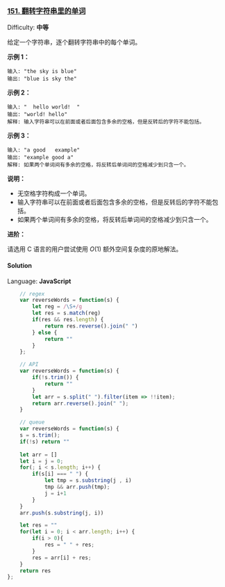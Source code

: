 ### [151\. 翻转字符串里的单词](https://leetcode-cn.com/problems/reverse-words-in-a-string/)

Difficulty: **中等**


给定一个字符串，逐个翻转字符串中的每个单词。

**示例 1：**

```
输入: "the sky is blue"
输出: "blue is sky the"
```

**示例 2：**

```
输入: "  hello world!  "
输出: "world! hello"
解释: 输入字符串可以在前面或者后面包含多余的空格，但是反转后的字符不能包括。
```

**示例 3：**

```
输入: "a good   example"
输出: "example good a"
解释: 如果两个单词间有多余的空格，将反转后单词间的空格减少到只含一个。
```

**说明：**

*   无空格字符构成一个单词。
*   输入字符串可以在前面或者后面包含多余的空格，但是反转后的字符不能包括。
*   如果两个单词间有多余的空格，将反转后单词间的空格减少到只含一个。

**进阶：**

请选用 C 语言的用户尝试使用 _O_(1) 额外空间复杂度的原地解法。


#### Solution

Language: **JavaScript**

```JavaScript
    // regex
 ​   var reverseWords = function(s) {
        let reg = /\S+/g
        let res = s.match(reg)
        if(res && res.length) {
            return res.reverse().join(" ")
        } else {
            return ""
        }
    };

    // API
    var reverseWords = function(s) {
        if(!s.trim()) {
            return ""
        }
        let arr = s.split(" ").filter(item => !!item);
        return arr.reverse().join(" ");
    }

    // queue
    var reverseWords = function(s) {
    s = s.trim();
    if(!s) return ""
    
    let arr = []
    let i = j = 0;
    for(; i < s.length; i++) {
        if(s[i] === " ") {
            let tmp = s.substring(j , i)
            tmp && arr.push(tmp);
            j = i+1
        }
    }
    arr.push(s.substring(j, i))

    let res = ""
    for(let i = 0; i < arr.length; i++) {
        if(i > 0){
            res = " " + res;
        }
        res = arr[i] + res;
    }
    return res
};
```